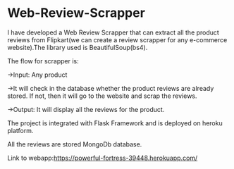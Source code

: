 # Web-Review-Scrapper
I have developed a Web Review Scrapper that can extract all the product reviews from Flipkart(we can create a review scrapper for any e-commerce website).The library used is BeautifulSoup(bs4).

The flow for scrapper is:

->Input: Any product

->It will check in the database whether the product reviews are already stored. If not, then it will go to the website and scrap the reviews.

->Output: It will display all the reviews for the product.



The project is integrated with Flask Framework and is deployed on heroku platform.

All the reviews are stored MongoDb database.

Link to webapp:https://powerful-fortress-39448.herokuapp.com/
